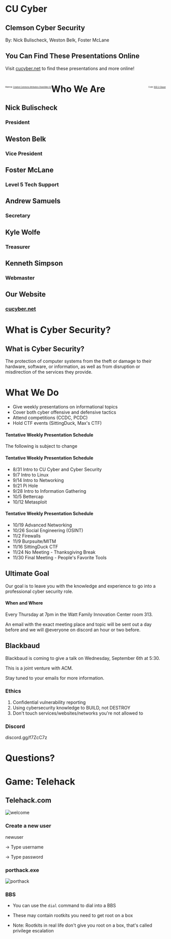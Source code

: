 # CU Cyber
## Clemson Cyber Security

By: Nick Bulischeck, Weston Belk, Foster McLane


## You Can Find These Presentations Online

Visit [cucyber.net](https://cucyber.net/) to find these presentations and more online!

<span style="padding-top: 6em; font-size: 0.4em; float: left;">Material: <a href="https://tldrlegal.com/license/creative-commons-attribution-sharealike-4.0-international-(cc-by-sa-4.0)">Creative Commons Attribution-ShareAlike 4.0</a></span><span style="padding-top: 6em; font-size: 0.4em; float: right;">Code: <a href="https://tldrlegal.com/license/bsd-2-clause-license-(freebsd)">BSD 2-Clause</a></span>



# Who We Are


## Nick Bulischeck
### President


## Weston Belk
### Vice President


## Foster McLane
### Level 5 Tech Support


## Andrew Samuels
### Secretary


## Kyle Wolfe
### Treasurer


## Kenneth Simpson
### Webmaster


## Our Website
### [cucyber.net](https://cucyber.net)



# What is Cyber Security?


## What is Cyber Security?

The protection of computer systems from the theft or damage to their hardware, software, or information, as well as from disruption or misdirection of the services they provide.



# What We Do

* Give weekly presentations on informational topics
* Cover both cyber offensive and defensive tactics
* Attend competitions (CCDC, PCDC)
* Hold CTF events (SittingDuck, Max's CTF)


#### Tentative Weekly Presentation Schedule

The following is subject to change


#### Tentative Weekly Presentation Schedule

* 8/31  Intro to CU Cyber and Cyber Security
* 9/7   Intro to Linux
* 9/14  Intro to Networking
* 9/21  Pi Hole
* 9/28  Intro to Information Gathering
* 10/5  Bettercap
* 10/12 Metasploit


#### Tentative Weekly Presentation Schedule

* 10/19 Advanced Networking
* 10/26 Social Engineering (OSINT)
* 11/2  Firewalls
* 11/9  Burpsuite/MITM
* 11/16 SittingDuck CTF
* 11/24 No Meeting - Thanksgiving Break
* 11/30 Final Meeting - People's Favorite Tools


## Ultimate Goal

Our goal is to leave you with the knowledge and experience to go into a professional cyber security role.



#### When and Where

Every Thursday at 7pm in the Watt Family Innovation Center room 313.

An email with the exact meeting place and topic will be sent out a day before and we will @everyone on discord an hour or two before.


## Blackbaud

Blackbaud is coming to give a talk on Wednesday, September 6th at 5:30.

This is a joint venture with ACM.

Stay tuned to your emails for more information.



### Ethics

1. Confidential vulnerability reporting
2. Using cybersecurity knowledge to BUILD, not DESTROY
3. Don't touch services/websites/networks you're not allowed to


### Discord

discord.gg/f7ZcC7z



# Questions?



# Game: Telehack


## Telehack.com

![welcome](telehackintro.png)


### Create a new user

newuser

-> Type username

-> Type password


### porthack.exe

![porthack](porthack.png)


### BBS

* You can use the `dial` command to dial into a BBS

* These may contain rootkits you need to get root on a box

* Note: Rootkits in real life don't give you root on a box, that's called privilege escalation
